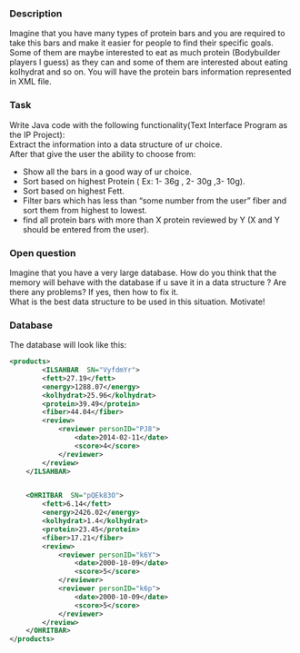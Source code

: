 ### Description<br>
Imagine that you have many types of protein bars and you are required to take this bars and make it easier for people to find their specific goals. Some of them are maybe interested to eat as much protein (Bodybuilder players I guess) as they can and some of them are interested about eating kolhydrat and so on.
You will have the protein bars information represented in XML file.


### Task<br>
Write Java code with the following functionality(Text Interface Program as the IP Project):<br>
   Extract the information into a data structure of ur choice.<br>
   After that give the user the ability to choose from:  <br>
   <ul>
     <li> Show all the bars in a good way of ur choice.</li>
        <li> Sort based on highest Protein ( Ex: 1- 36g , 2- 30g ,3- 10g). </li>
          <li>Sort based on highest Fett. </li>
          <li> Filter bars which has less than “some number from the user” fiber and sort them from highest to lowest.</li>
           <li>find all protein bars with more than X protein reviewed by Y (X and Y should be entered from the user).</li>
</ul>
  
### Open question<br>
Imagine that you have a very large database. How do you think that the memory will behave with the database if u save it in a data structure ? Are there any problems? If yes, then how to fix it.<br>
What is the best data structure to be used in this situation. Motivate!<br>


### Database<br>
The database will look like this:
```xml
<products>
    	<ILSAHBAR  SN="VyfdmYr">
		<fett>27.19</fett>
		<energy>1288.07</energy>
		<kolhydrat>25.96</kolhydrat>
		<protein>39.49</protein>
		<fiber>44.04</fiber>
		<review>
			<reviewer personID="PJ8">
				<date>2014-02-11</date>
				<score>4</score>
			</reviewer>   
		</review>
	</ILSAHBAR>


	<OHRITBAR  SN="pQEk83O">
		<fett>6.14</fett>
		<energy>2426.02</energy>
		<kolhydrat>1.4</kolhydrat>
		<protein>23.45</protein>
		<fiber>17.21</fiber>
		<review>
			<reviewer personID="k6Y">
				<date>2000-10-09</date>
				<score>5</score>
			</reviewer>
			<reviewer personID="k6p">
				<date>2000-10-09</date>
				<score>5</score>
			</reviewer>
		</review>
	</OHRITBAR>   
</products>
```




